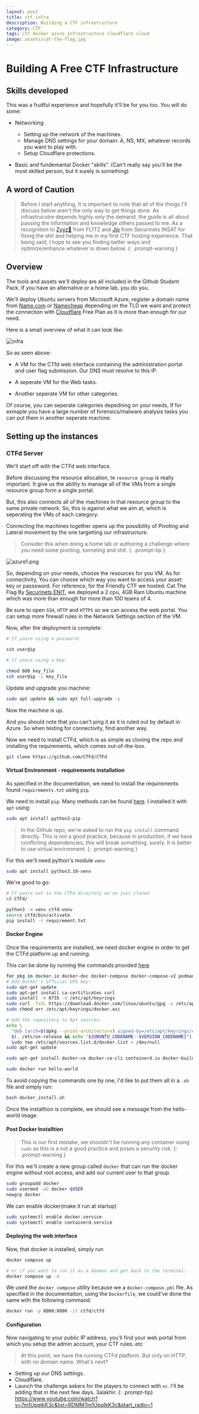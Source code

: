```yaml
---
layout: post
title: ctf-infra
description: Building a CTF infrastructure
category: CTF
tags: ctf docker azure infrastructure cloudflare cloud
image: assets/cat-the-flag.jpg
---
```

# Building A Free CTF Infrastructure
## Skills developed
This was a fruitful experience and hopefully it'll be for you too. You will do some:
- Networking: 
    - Setting up the network of the machines.
    - Manage DNS settings for your domain: A, NS, MX, whatever records you want to play with.
    - Setup Cloudflare protections.

- Basic and fundemantal Docker "skills". (Can't really say you'll be the most skilled person, but it surely is something)
    
## A word of Caution

> Before I start anything, It is important to note that all of the things I'll discuss below aren't the only way
to get things done. As infrastrucutre depends highly only the demand, the guide is all about passing the information and knowledge others passed to me.
As a recognition to [Zyyz🔱](https://www.linkedin.com/in/azizrahmouni/) from FL1TZ and [Jio](https://www.linkedin.com/in/jihedkdiss/) from Securinets INSAT for fixing the shit and helping me in my first CTF hosting experience.
That being said, I hope to see you finding better ways and optimize/enhance whatever is down below.
{: .prompt-warning }

## Overview

The tools and assets we'll deploy are all included in the Github Student Pack. If you have an alternative or a home lab, you do you.

We'll deploy Ubuntu servers from Microsoft Azure, register a domain name from [Name.com](https://name.com) or [Namecheap](https://namecheap.com) depending on the TLD we want and protect the connection with [Cloudflare](https://cloudflare.com) Free Plan as it is more than enough for our need.

Here is a small overview of what it can look like:

![infra](assets/Infra.drawio.png)

So as seen above:

- A VM for the CTfd web interface containing the administration portal and user flag submission. Our DNS must resolve to this IP.

- A seperate VM for the Web tasks.

- Another seperate VM for other categories. 

Of course, you can seperate categories depedning on your needs, If for exmaple you have a large number of forensics/malware analysis tasks you can put them in another seperate machine.

## Setting up the instances
### CTFd Server 
We'll start off with the CTFd web interface.

Before discussing the resource allocation, te `resource group` is really important. It give us the ability to manage all of the VMs from a single resource group form a single portal.

But, this also connects all of the machines in that resource group to the same private network. So, this is against what we aim at, which is seperating the VMs of each category.

Connecting the machines together opens up the possibility of Pivoting and Lateral movement by the one targetting our infrastructure.

>Consider this when doing a home lab or authoring a challenge where you need some pivoting, tunneling and shit.
{: .prompt-tip }


![azure1.png](assets/azure1.png)

So, depending on your needs, choose the resources for you VM. As for connectivity, You can choose which way you want to access your asset: key or passsword.
For reference, for the Friendly CTF we hosted: Cat The Flag By [Securinets ENIT](https://www.facebook.com/profile.php?id=61574109616239), we deployed a 2 cpu, 4GB Ram Ubuntu machine which was more than enough for more than 100 teams of 4.

Be sure to open `SSH`, `HTTP` and `HTTPS` so we can access the web portal. You can setup more firewall rules in the Network Settings section of the VM.

Now, after the deployment is complete:
```bash
# If youre using a password:

ssh user@ip

# If youre using a Key:

chmod 600 key_file
ssh user@ip -i key_file
```

Update and upgrade you machine:
```bash
sudo apt update && sudo apt full-upgrade -y
```
Now the machine is up. 

And you should note that you can't ping it as it is ruled out by default in Azure. So when testing for connectivity, find another way.

Now we need to install CTFd, which is as simple as cloning the repo and installing the requirements, which comes out-of-the-box.

```bash
git clone https://github.com/CTFd/CTFd
```
#### Virtual Environment - requirements installation
As specified in the documentation, we need to install the requirements found `requirements.txt` using `pip`.

We need to install `pip`. Many methods can be found [here](https://pip.pypa.io/en/stable/installation/). 
I installed it with `apt` using:
```bash
sudo apt install python3-pip

```


>In the Github repo, we're asked to run the `pip install` command directly. This is not a good practice, because in production, if we have conflicting dependencies, this will break something, surely. 
It is better to use virtual environment.
{: .prompt-warning }

For this we'll need python's module `venv`

```bash
sudo apt install python3.10-venv
```
We're good to go:

```bash
# If youre not in the CTFd directory we've just cloned
cd CTFd/

python3 -m venv ctfd-venv
source ctfd/bin/activate
pip install -r requirement.txt
```
#### Docker Engine
Once the requirements are installed, we need docker engine in order to get the CTFd platform up and running.

This can be done by running the commands provided [here](https://docs.docker.com/engine/install/ubuntu/)

```docker_install.sh 
for pkg in docker.io docker-doc docker-compose docker-compose-v2 podman-docker containerd runc; do sudo apt-get remove $pkg; done
# Add Docker's official GPG key:
sudo apt-get update
sudo apt-get install ca-certificates curl
sudo install -m 0755 -d /etc/apt/keyrings
sudo curl -fsSL https://download.docker.com/linux/ubuntu/gpg -o /etc/apt/keyrings/docker.asc
sudo chmod a+r /etc/apt/keyrings/docker.asc

# Add the repository to Apt sources:
echo \
  "deb [arch=$(dpkg --print-architecture) signed-by=/etc/apt/keyrings/docker.asc] https://download.docker.com/linux/ubuntu \
  $(. /etc/os-release && echo "${UBUNTU_CODENAME:-$VERSION_CODENAME}") stable" | \
  sudo tee /etc/apt/sources.list.d/docker.list > /dev/null
sudo apt-get update 

sudo apt-get install docker-ce docker-ce-cli containerd.io docker-buildx-plugin docker-compose-plugin 

sudo docker run hello-world
```

To avoid copying the commands one by one, I'd like to put them all in a `.sh` file and simply run:
```bash
bash docker_install.sh
```
Once the installtion is complete, we should see a message from the hello-world image.

#### Post Docker Installtion

>This is our first mistake, we shouldn't be running any container using `sudo` as this is a not a good practice and poses a security risk.
{: .prompt-warning }

For this we'll create a new group called `docker` that can run the docker engine without root access, and add our current user to that group.

```bash
sudo groupadd docker 
sudo usermod -aG docker $USER 
newgrp docker
```

We can enable docker(make it run at startup)

```bash
sudo systemctl enable docker.service
sudo systemctl enable containerd.service
```
#### Deploying the web interface

Now, that docker is installed, simply run

```bash 
docker compose up 

# or if you want to run it as a daemon and get back to the terminal:
docker compose up -d

```
We used the `docker compose` utility because we a `docker-compose.yml` file. As specified in the documentaiton, using the `Dockerfile`, we could've done the same with the following command: 

```bash 
docker run -p 8000:8000 -it ctfd/ctfd
```
#### Configuration 

Now navigating to your public IP address, you'll find your web portal from which you setup the admin account, your CTF rules..etc 

>At this point, we have the running CTFd platform. But only on HTTP, with no domain name.
What's next?
- Setting up our DNS settings.
- Cloudlflare.
- Launch the challenge askers for the players to connect with `nc`.
I'll be adding that in the next few days. 3alakhir.
{: .prompt-tip}
<https://www.youtube.com/watch?v=7m1UpqIkK3c&list=RDMM7m1UpqIkK3c&start_radio=1>















